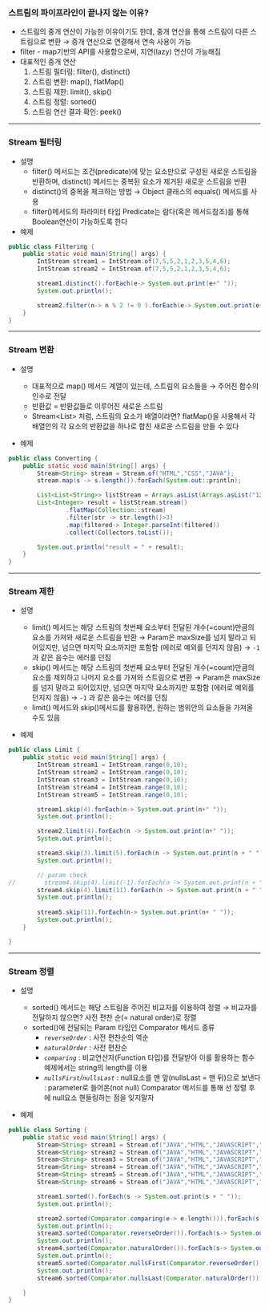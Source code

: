 ### 스트림의 파이프라인이 끝나지 않는 이유?

- 스트림의 중개 연산이 가능한 이유이기도 한데, 중개 연산을 통해 스트림이 다른 스트림으로 변환
  → 중개 연산으로 연결해서 연속 사용이 가능
- filter - map기반의 API를 사용함으로써, 지연(lazy) 연산이 가능해짐
- 대표적인 중개 연산
    1. 스트림 필터링: filter(), distinct()
    2. 스트림 변환: map(), flatMap()
    3. 스트림 제한: limit(), skip()
    4. 스트림 정렬: sorted()
    5. 스트림 연산 결과 확인: peek()


---

### Stream 필터링

- 설명
    - filter() 메서드는 조건(predicate)에 맞는 요소만으로 구성된 새로운 스트림을 반환하며, distinct() 메서드는 중복된 요소가 제거된 새로운 스트림을 반환
    - distinct()의 중복을 체크하는 방법 → Object 클래스의 equals() 메서드를 사용
    - filter()메서드의 파라미터 타입 Predicate는 람다(혹은 메서드참조)를 통해 Boolean연산이 가능하도록 한다
- 예제

```java
public class Filtering {
    public static void main(String[] args) {
        IntStream stream1 = IntStream.of(7,5,5,2,1,2,3,5,4,6);
        IntStream stream2 = IntStream.of(7,5,5,2,1,2,3,5,4,6);

        stream1.distinct().forEach(e-> System.out.print(e+" "));
        System.out.println();

        stream2.filter(n-> n % 2 != 0 ).forEach(e-> System.out.print(e+ " "));
    }
}
```

---

### Stream 변환

- 설명
    - 대표적으로 map() 메서드 계열이 있는데, 스트림의 요소들을 → 주어진 함수의 인수로 전달
    - 반환값 = 반환값들로 이루어진 새로운 스트림
    - Stream<List<String>> 처럼, 스트림의 요소가 배열이라면?
      flatMap()을 사용해서 각 배열안의 각 요소의 반환값을 하나로 합친 새로운 스트림을 만들 수 있다

- 예제

```java
public class Converting {
    public static void main(String[] args) {
        Stream<String> stream = Stream.of("HTML","CSS","JAVA");
        stream.map(s -> s.length()).forEach(System.out::println);

        List<List<String>> listStream = Arrays.asList(Arrays.asList("12","123","1234"), Arrays.asList("12","123","1234"), Arrays.asList("12","123","1234"));
        List<Integer> result = listStream.stream()
                .flatMap(Collection::stream)
                .filter(str -> str.length()>3)
                .map(filtered-> Integer.parseInt(filtered))
                .collect(Collectors.toList());

        System.out.println("result = " + result);
    }
}
```

---

### Stream 제한

- 설명
    - limit() 메서드는 해당 스트림의 첫번째 요소부터 전달된 개수(=count)만큼의 요소를 가져와 새로운 스트림을 반환
      → Param은 maxSize를 넘지 말라고 되어있지만, 넘으면 마지막 요소까지만 포함함 (에러로 예외를 던지지 않음)
      → `-1` 과 같은 음수는 에러를 던짐
    - skip() 메서드는 해당 스트림의 첫번째 요소부터 전달된 개수(=count)만큼의 요소를 제외하고 나머지 요소를 가져와 스트림으로 변환
      → Param은 maxSize를 넘지 말라고 되어있지만, 넘으면 마지막 요소까지만 포함함 (에러로 예외를 던지지 않음)
      → `-1` 과 같은 음수는 에러를 던짐
    - limit() 메서드와 skip()메서드를 활용하면, 원하는 범위안의 요소들을 가져올 수도 있음

- 예제

```java
public class Limit {
    public static void main(String[] args) {
        IntStream stream1 = IntStream.range(0,10);
        IntStream stream2 = IntStream.range(0,10);
        IntStream stream3 = IntStream.range(0,10);
        IntStream stream4 = IntStream.range(0,10);
        IntStream stream5 = IntStream.range(0,10);

        stream1.skip(4).forEach(n-> System.out.print(n+" "));
        System.out.println();

        stream2.limit(4).forEach(n -> System.out.print(n+" "));
        System.out.println();

        stream3.skip(3).limit(5).forEach(n -> System.out.print(n + " "));
        System.out.println();

        // param check
//        stream4.skip(4).limit(-1).forEach(n -> System.out.print(n + " ")); 마이너스는 예외를 던짐: IllegalArgumentException
        stream4.skip(4).limit(11).forEach(n -> System.out.print(n + " "));
        System.out.println();
        
        stream5.skip(11).forEach(n-> System.out.print(n+ " "));
        System.out.println();
    }

}
```

---

### Stream 정렬

- 설명
    - sorted() 메서드는 해당 스트림을 주어진 비교자를 이용하여 정렬
      → 비교자를 전달하지 않으면? 사전 편찬 순(= natural order)로 정렬
    - sorted()에 전달되는 Param 타입인 Comparator 메서드 종류
        - *`reverseOrder`*
          : 사전 편찬순의 역순
        - *`naturalOrder`*
          : 사전 편찬순
        - *`comparing`*
          : 비교연산자(Function 타입)를 전달받아 이를 활용하는 함수 예제에서는 string의 length를 이용
        - *`nullsFirst`/`nullsLast`*
          : null요소를 맨 앞(nullsLast = 맨 뒤)으로 보낸다
          : parameter로 들어온(not null) Comparator 메서드를 통해 선 정렬 후에 null요소 핸들링하는 점을 잊지말자

- 예제

```java
public class Sorting {
    public static void main(String[] args) {
        Stream<String> stream1 = Stream.of("JAVA","HTML","JAVASCRIPT","CSSSSSS");
        Stream<String> stream2 = Stream.of("JAVA","HTML","JAVASCRIPT","CSS","PYTHON");
        Stream<String> stream3 = Stream.of("JAVA","HTML","JAVASCRIPT","CSS","PYTHON");
        Stream<String> stream4 = Stream.of("JAVA","HTML","JAVASCRIPT","CSS","PYTHON");
        Stream<String> stream5 = Stream.of("JAVA","HTML","JAVASCRIPT","CSS",null,"PYTHON");
        Stream<String> stream6 = Stream.of("JAVA","HTML","JAVASCRIPT","CSS",null,"PYTHON");

        stream1.sorted().forEach(s -> System.out.print(s + " "));
        System.out.println();

        stream2.sorted(Comparator.comparing(e-> e.length())).forEach(s -> System.out.print(s +" "));
        System.out.println();
        stream3.sorted(Comparator.reverseOrder()).forEach(s-> System.out.print(s+ " "));
        System.out.println();
        stream4.sorted(Comparator.naturalOrder()).forEach(s-> System.out.print(s+ " "));
        System.out.println();
        stream5.sorted(Comparator.nullsFirst(Comparator.reverseOrder())).forEach(s-> System.out.print(s+ " "));
        System.out.println();
        stream6.sorted(Comparator.nullsLast(Comparator.naturalOrder())).forEach(s-> System.out.print(s+ " "));

    }
}
```